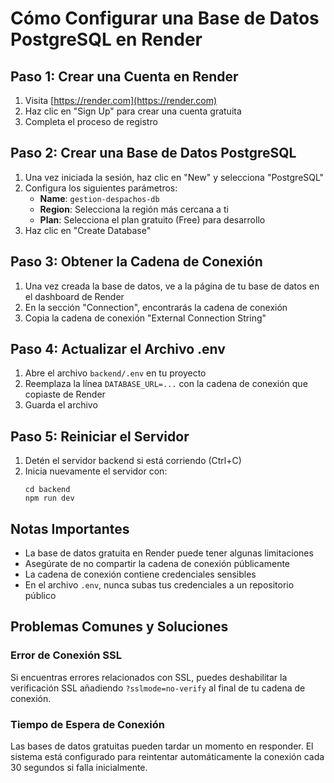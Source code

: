 # Cómo Configurar una Base de Datos PostgreSQL en Render

## Paso 1: Crear una Cuenta en Render

1. Visita [https://render.com](https://render.com)
2. Haz clic en "Sign Up" para crear una cuenta gratuita
3. Completa el proceso de registro

## Paso 2: Crear una Base de Datos PostgreSQL

1. Una vez iniciada la sesión, haz clic en "New" y selecciona "PostgreSQL"
2. Configura los siguientes parámetros:
   - **Name**: `gestion-despachos-db`
   - **Region**: Selecciona la región más cercana a ti
   - **Plan**: Selecciona el plan gratuito (Free) para desarrollo
3. Haz clic en "Create Database"

## Paso 3: Obtener la Cadena de Conexión

1. Una vez creada la base de datos, ve a la página de tu base de datos en el dashboard de Render
2. En la sección "Connection", encontrarás la cadena de conexión
3. Copia la cadena de conexión "External Connection String"

## Paso 4: Actualizar el Archivo .env

1. Abre el archivo `backend/.env` en tu proyecto
2. Reemplaza la línea `DATABASE_URL=...` con la cadena de conexión que copiaste de Render
3. Guarda el archivo

## Paso 5: Reiniciar el Servidor

1. Detén el servidor backend si está corriendo (Ctrl+C)
2. Inicia nuevamente el servidor con:
   ```
   cd backend
   npm run dev
   ```

## Notas Importantes

- La base de datos gratuita en Render puede tener algunas limitaciones
- Asegúrate de no compartir la cadena de conexión públicamente
- La cadena de conexión contiene credenciales sensibles
- En el archivo `.env`, nunca subas tus credenciales a un repositorio público

## Problemas Comunes y Soluciones

### Error de Conexión SSL
Si encuentras errores relacionados con SSL, puedes deshabilitar la verificación SSL añadiendo `?sslmode=no-verify` al final de tu cadena de conexión.

### Tiempo de Espera de Conexión
Las bases de datos gratuitas pueden tardar un momento en responder. El sistema está configurado para reintentar automáticamente la conexión cada 30 segundos si falla inicialmente.